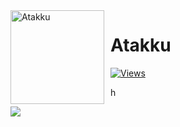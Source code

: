 <img width="150" height="150" align="left" style="float: left; margin: 0 10px 0 0;" alt="Atakku" src="https://github.com/Atakku.png">
<h1>Atakku</h1>
<div>
  <a href="https://github.com/Atakku"><img src="https://komarev.com/ghpvc/?username=Atakku&label=views&style=flat-square&color=E91E63" alt="Views"/></a>
</div>

h


<a href="https://join.neko.rs"><img src="https://github-readme-stats.vercel.app/api/wakatime?username=Atakku&api_domain=wakapi.atakku.dev&layout=compact&langs_count=20&theme=aura_dark"></a>

